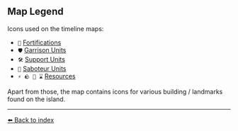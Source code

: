 ## Map Legend

Icons used on the timeline maps: 
- `🏰` [Fortifications](https://zeithalt.github.io/r/fortifications.html)
- `🛡️` [Garrison Units](https://zeithalt.github.io/r/garrisons.html)
- `🛠️` [Support Units](https://zeithalt.github.io/r/support.html)
- `🥷` [Saboteur Units](https://zeithalt.github.io/r/saboteur.html)
- `⚡ 🪨 🧪 ⌛` [Resources](https://zeithalt.github.io/r/resources.html)

Apart from those, the map contains icons for various building / landmarks found on the island. 


----------
[⬅️ Back to index](/index.md#e850_s)